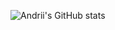 ![Andrii's GitHub stats](https://github-readme-stats.vercel.app/api?username=cutpix&show_icons=true&theme=radical)
